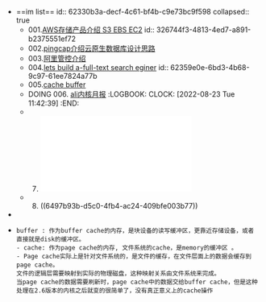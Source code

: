 - ==im list==
  id:: 62330b3a-decf-4c61-bf4b-c9e73bc9f598
  collapsed:: true
	- 001.[AWS存储产品介绍 S3 EBS EC2](https://blog.51cto.com/tenderrain/1973883)
	  id:: 326744f3-4813-4ed7-a891-b2375551ef72
	- 002.[pingcap介绍云原生数据库设计思路](https://pingcap.com/blog-cn/new-ideas-for-designing-cloud-native-database/)
	- 003.[阿里管控介绍](https://blog.csdn.net/yunqiinsight/article/details/112553794)
	- 004.[lets build a-full-text search eginer](https://artem.krylysov.com/blog/2020/07/28/lets-build-a-full-text-search-engine/)
	  id:: 62359e0e-6bd3-4b68-9c97-61ee7824a77b
	- 005.[cache buffer](https://zhuanlan.zhihu.com/p/35277219)
	- DOING 006. [ali内核月报](http://mysql.taobao.org/monthly/)
	  :LOGBOOK:
	  CLOCK: [2022-08-23 Tue 11:42:39]
	  :END:
	- 007. ![美团2022-doc.pdf](../assets/美团2022-doc_1673593704091_0.pdf)
	- 008. ((6497b93b-d5c0-4fb4-ac24-409bfe003b77))
-
- ```
  buffer : 作为buffer cache的内存，是块设备的读写缓冲区，更靠近存储设备，或者直接就是disk的缓冲区。
  - cache: 作为page cache的内存, 文件系统的cache，是memory的缓冲区 。
  - Page cache实际上是针对文件系统的，是文件的缓存，在文件层面上的数据会缓存到page cache。
  文件的逻辑层需要映射到实际的物理磁盘，这种映射关系由文件系统来完成。
  当page cache的数据需要刷新时，page cache中的数据交给buffer cache，但是这种处理在2.6版本的内核之后就变的很简单了，没有真正意义上的cache操作
  ```